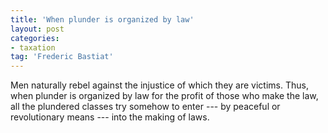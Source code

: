 ```yaml
---
title: 'When plunder is organized by law'
layout: post
categories:
- taxation
tag: 'Frederic Bastiat'
---
```


Men naturally rebel against the injustice of which they are victims. Thus, when plunder is organized by law for the profit of those who make the law, all the plundered classes try somehow to enter --- by peaceful or revolutionary means --- into the making of laws.